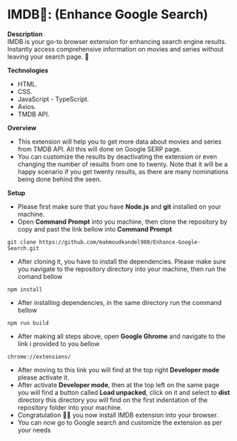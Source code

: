 # IMDB🌟: (Enhance Google Search)

**Description**
<br/>
IMDB is your go-to browser extension for enhancing search engine results. Instantly access comprehensive information on movies and series without leaving your search page. 🚥

**Technologies**

-   HTML.
-   CSS.
-   JavaScript - TypeScript.
-   Axios.
-   TMDB API.

**Overview**

-   This extension will help you to get more data about movies and series from TMDB API. All this will done on Google SERP page.
-   You can customize the results by deactivating the extension or even changing the number of results from one to twenty. Note that it will be a happy scenario if you get twenty results, as there are many nominations being done behind the seen.

**Setup**

-   Please first make sure that you have **Node.js** and **git** installed on your machine.
-   Open **Command Prompt** into you machine, then clone the repository by copy and past the link bellow into **Command Prompt**

```
git clone https://github.com/mahmoudkandel980/Enhance-Google-Search.git
```

-   After cloning it, you have to install the dependencies. Please make sure you navigate to the repository directory into your machine, then run the comand bellow

```
npm install
```

-   After installing dependencies, in the same directory run the command bellow

```
npm run build
```

-   After making all steps above, open **Google Ghrome** and navigate to the link i provided to you bellow

```
chrome://extensions/
```

-   After moving to this link you will find at the top right **Developer mode** please activate it.
-   After activate **Developer mode**, then at the top left on the same page you will find a button called **Load unpacked**, click on it and select to **dist** directory this directory you will find on the first indentation of the repository folder into your machine.
-   Congratulation 🥳🔥 you now install IMDB extension into your browser.
-   You can now go to Google search and customize the extension as per your needs
